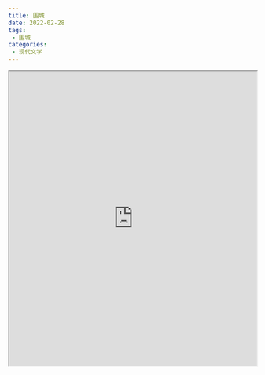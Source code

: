 ```yaml
---
title: 围城
date: 2022-02-28
tags:
 - 围城
categories:
 - 现代文学
---
```




<iframe src="https://study-doc.yourtools.icu/pdf/web/viewer.html?file=https://vkceyugu.cdn.bspapp.com/VKCEYUGU-e9075d72-0451-48df-afe1-d46932ae4554/3b4f381a-5186-4fcb-bd72-e761a6974adc.pdf" width="100%" height="600px"></iframe>
